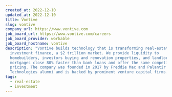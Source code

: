 ```yaml
---
created_at: 2022-12-10
updated_at: 2022-12-10
title: Vontive
slug: vontive
company_url: https://www.vontive.com
job_board_url: https://www.vontive.com/careers
job_board_provider: workable
job_board_hostname: vontive
description: "Vontive builds technology that is transforming real-estate
  investment finance, a $2 trillion market. We provide liquidity to
  homebuilders, investors buying and renovation properties, and landlords. Our
  mortgages close 80% faster than bank loans and offer the same competitive
  pricing. The company was founded in 2017 by Freddie Mac and Palantir
  Technologies alumni and is backed by prominent venture capital firms. "
tags:
  - real-estate
  - investment
---
```

